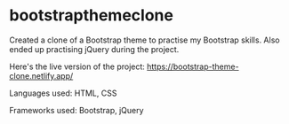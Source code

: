 # bootstrapthemeclone
Created a clone of a Bootstrap theme to practise my Bootstrap skills. Also ended up practising jQuery during the project.

Here's the live version of the project: https://bootstrap-theme-clone.netlify.app/ 

Languages used:
HTML, CSS

Frameworks used:
Bootstrap, jQuery
